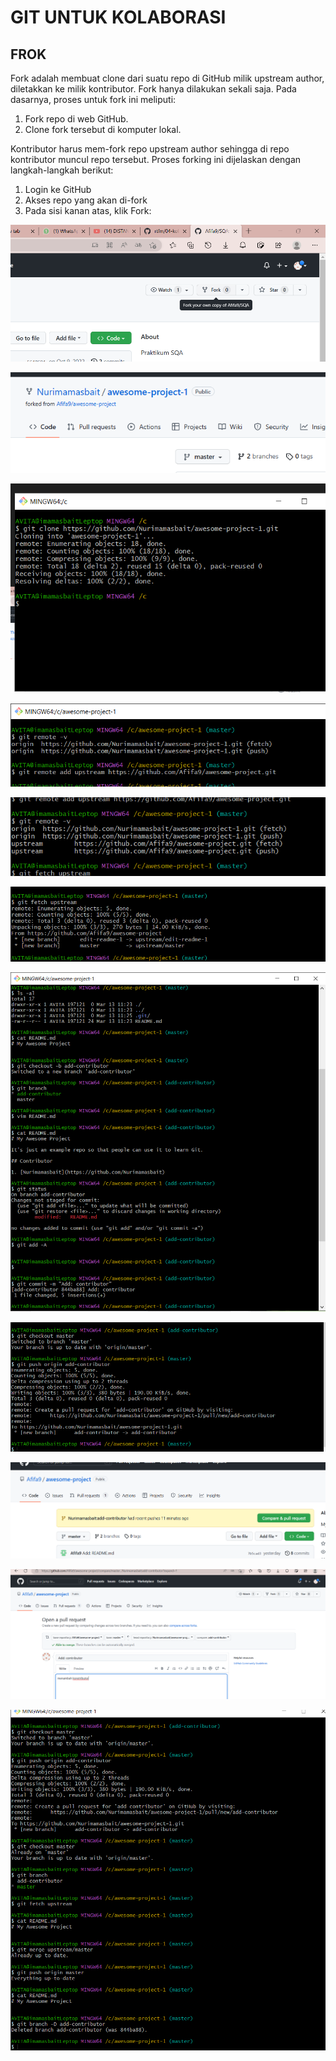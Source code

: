 # GIT UNTUK KOLABORASI

## FROK
Fork adalah membuat clone dari suatu repo di GitHub milik upstream author, diletakkan ke milik kontributor. Fork hanya dilakukan sekali saja. Pada dasarnya, proses untuk fork ini meliputi:

1. Fork repo di web GitHub.
2. Clone fork tersebut di komputer lokal.

Kontributor harus mem-fork repo upstream author sehingga di repo kontributor muncul repo tersebut. Proses forking ini dijelaskan dengan langkah-langkah berikut:

1. Login ke GitHub
2. Akses repo yang akan di-fork
3. Pada sisi kanan atas, klik Fork:

![img](foto/k1.png)

![img](foto/k2.png)

![img](foto/k3.png)

![img](foto/k4.png)

![img](foto/k5.png)

![img](foto/k6.png)

![img](foto/k7.png)

![img](foto/k8.png)

![img](foto/k9.png)

![img](foto/k10.png)

![img](foto/k11.png)














